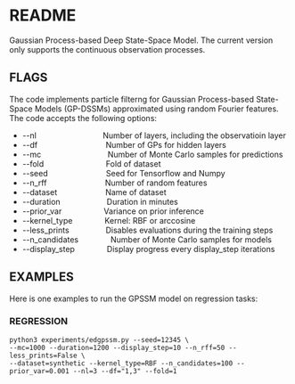 # README

Gaussian Process-based Deep State-Space Model. The current version only supports the continuous observation processes.

## FLAGS

The code implements particle filterng for Gaussian Process-based State-Space Models (GP-DSSMs) approximated using random Fourier features. The code accepts the following options:


* --nl                  &emsp; &emsp; &emsp; &emsp; &emsp; &emsp; &nbsp; Number of layers, including the observatioin layer
* --df                  &emsp; &ensp; &emsp; &emsp; &emsp; &emsp; &emsp; Number of GPs for hidden layers
* --mc                  &emsp; &emsp; &emsp; &emsp; &emsp; &emsp; &nbsp; Number of Monte Carlo samples for predictions
* --fold                &emsp; &emsp; &emsp; &emsp; &emsp; &emsp; Fold of dataset
* --seed                &emsp; &emsp; &emsp; &emsp; &emsp; &ensp; Seed for Tensorflow and Numpy
* --n_rff               &emsp; &emsp; &emsp; &emsp; &emsp; &ensp; Number of random features
* --dataset             &emsp; &emsp; &emsp; &emsp; &ensp; Name of dataset
* --duration            &emsp; &emsp; &emsp; &emsp; &nbsp; Duration in minutes
* --prior_var           &emsp; &emsp; &emsp; &emsp; Variance on prior inference
* --kernel_type         &emsp; &emsp; &emsp; Kernel: RBF or arccosine
* --less_prints         &emsp; &emsp; &emsp; &nbsp; Disables evaluations during the training steps
* --n_candidates        &emsp; &emsp; &emsp; Number of Monte Carlo samples for models
* --display_step        &emsp; &emsp; &emsp; Display progress every display_step iterations

## EXAMPLES

Here is one examples to run the GPSSM model on regression tasks:

### REGRESSION
```
python3 experiments/edgpssm.py --seed=12345 \
--mc=1000 --duration=1200 --display_step=10 --n_rff=50 --less_prints=False \
--dataset=synthetic --kernel_type=RBF --n_candidates=100 --prior_var=0.001 --nl=3 --df="1,3" --fold=1

